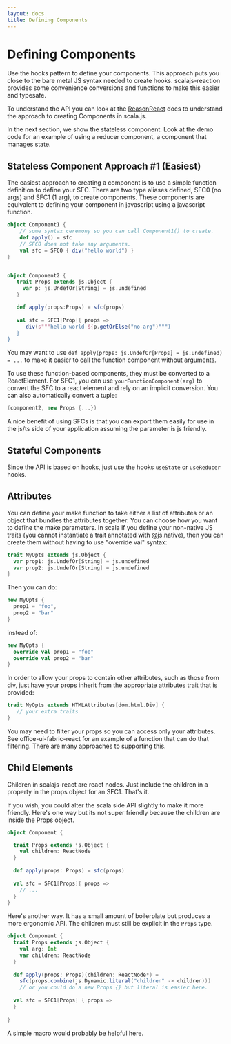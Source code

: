 ```yaml
---
layout: docs
title: Defining Components
---
```

# Defining Components

Use the hooks pattern to define your components. This approach puts you close to
the bare metal JS syntax needed to create hooks. scalajs-reaction provides some
convenience conversions and functions to make this easier and typesafe.

To understand the API you can look at the
[ReasonReact](https://reasonml.github.io/reason-react) docs to understand the
approach to creating Components in scala.js.

In the next section, we show the stateless component. Look at the
demo code for an example of using a reducer component, a component that manages
state.

## Stateless Component Approach #1 (Easiest)

The easiest approach to creating a component is to use a simple function
definition to define your SFC. There are two type aliases defined, SFC0 (no
args) and SFC1 (1 arg), to create components. These components are equivalent to
defining your component in javascript using a javascript function.

```scala
object Component1 {
    // some syntax ceremony so you can call Component1() to create.
    def apply() = sfc
    // SFC0 does not take any arguments.
    val sfc = SFC0 { div("hello world") }
}


object Component2 {
   trait Props extends js.Object {
     var p: js.UndefOr[String] = js.undefined
   }

   def apply(props:Props) = sfc(props)
   
   val sfc = SFC1[Prop]{ props =>
      div(s"""hello world ${p.getOrElse("no-arg")""")
   }
}
```

You may want to use `def apply(props: js.UndefOr[Props] = js.undefined) = ...`
to make it easier to call the function component without arguments.

To use these function-based components, they must be converted to a
ReactElement. For SFC1, you can use `yourFunctionComponent(arg)` to convert the
SFC to a react element and rely on an implicit conversion. You can also
automatically convert a tuple:

```scala
(component2, new Props {...})
```

A nice benefit of using SFCs is that you can export them easily for use in the
js/ts side of your application assuming the parameter is js friendly.

## Stateful Components

Since the API is based on hooks, just use the hooks `useState` or `useReducer`
hooks.

## Attributes

You can define your make function to take either a list of attributes or an
object that bundles the attributes together. You can choose how you want to
define the make parameters.  In scala if you define your non-native JS traits
(you cannot instantiate a trait annotated with @js.native), then you can create
them without having to use "override val" syntax:

```scala
trait MyOpts extends js.Object {
  var prop1: js.UndefOr[String] = js.undefined
  var prop2: js.UndefOr[String] = js.undefined
}
```
Then you can do:
```scala
new MyOpts { 
  prop1 = "foo",
  prop2 = "bar"
}
```
instead of:

```scala
new MyOpts {
  override val prop1 = "foo"
  override val prop2 = "bar"
}
```

In order to allow your props to contain other attributes, such as those from
div, just have your props inherit from the appropriate attributes trait that is
provided:

```scala
trait MyOpts extends HTMLAttributes[dom.html.Div] {
   // your extra traits
}
```

You may need to filter your props so you can access only your attributes. See
office-ui-fabric-react for an example of a function that can do that
filtering. There are many approaches to supporting this.

## Child Elements

Children in scalajs-react are react nodes. Just include the children in a
property in the props object for an SFC1. That's it. 

If you wish, you could alter the scala side API slightly to make it more
friendly. Here's one way but its not super friendly because the children
are inside the Props object.

```scala
object Component {

  trait Props extends js.Object {
    val children: ReactNode
  }
  
  def apply(props: Props) = sfc(props)
  
  val sfc = SFC1[Props]{ props =>
    // ...
  }
}
```

Here's another way. It has a small amount of boilerplate but produces a more
ergonomic API. The children must still be explicit in the `Props` type.

```scala
object Component {
  trait Props extends js.Object {
    val arg: Int
    var children: ReactNode
  }
  
  def apply(props: Props)(children: ReactNode*) = 
    sfc(props.combine(js.Dynamic.literal("children" -> children)))
    // or you could do a new Props {} but literal is easier here.
  
  val sfc = SFC1[Props] { props =>
  }
  
}
```

A simple macro would probably be helpful here.

